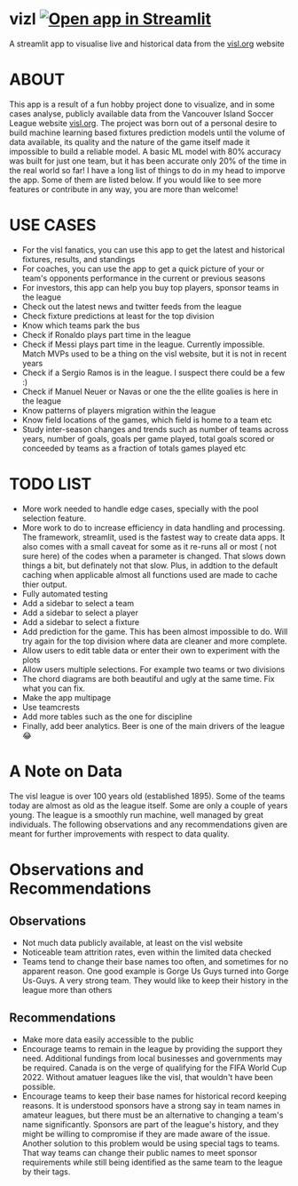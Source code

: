 # vizl  [![Open app in Streamlit](https://static.streamlit.io/badges/streamlit_badge_black_white.svg)](https://share.streamlit.io/ze-sys/vizl/main/app.py)

A streamlit app to visualise live and historical data from the [visl.org](https://visl.org/) website
# ABOUT

This app is a result of a fun hobby project done to visualize, and in some cases analyse, publicly 
available data from the Vancouver Island Soccer League website [visl.org](https://visl.org/). The project was born out of 
a personal desire to build machine learning based fixtures prediction models until the volume of data available, its quality and the nature of the game itself made it impossible to build a reliable model. A basic ML model with 80% accuracy was built for just one team, but it has been accurate only 20% of the time in the real world so far! I have a long list of things to do in my head to imporve the app. Some of them are listed below. If you would like to see more features or contribute in any way, you are more than welcome!

# USE CASES 

-   For the visl fanatics, you can use this app to get the latest and historical fixtures, results, and standings
-   For coaches, you can use the app to get a quick picture of your or team's opponents performance in the current or previous seasons
-   For investors, this app can help you buy top players, sponsor teams in the league
-   Check out the latest news and twitter feeds from the league
-   Check fixture predictions at least for the top division 
-   Know which teams park the bus
-   Check if Ronaldo plays part time in the league
-   Check if Messi plays part time in the league. Currently impossible. Match MVPs used to be a thing on the visl website, but it is not in recent years
-   Check if a Sergio Ramos is in the league. I suspect there could be a few :)
-   Check if Manuel Neuer or Navas or one the the ellite goalies is here  in the league
-   Know patterns of players migration within the league
-   Know field locations of the games, which field is home to a team etc
-   Study inter-season changes and trends such as number of teams across years, number of goals, goals per game played, total goals scored or conceeded by teams as a fraction of totals games played etc

# TODO LIST

-   More work needed to handle edge cases, specially with the pool selection feature.
-   More work to do to increase efficiency in data handling and processing. The framework, streamlit, used is the fastest way to create data apps. It also comes with a small caveat for some as it re-runs all or most ( not sure here) of the codes when a parameter is changed. That slows down things a bit, but definately not that slow. Plus, in addtion to the default caching when applicable almost all functions used are made to cache thier output. 
-   Fully automated testing
-   Add a sidebar to select a team
-   Add a sidebar to select a player
-   Add a sidebar to select a fixture
-   Add prediction for the game. This has been almost impossible to do. Will try again for the top division where data are cleaner and more complete.
-   Allow users to edit table data or enter their own to experiment with the plots
-   Allow users multiple selections. For example two teams or two divisions
-   The chord diagrams are both beautiful and ugly at the same time. Fix what you can fix.
-   Make the app multipage 
-   Use teamcrests
-   Add more tables such as the one for discipline
-   Finally, add beer analytics. Beer is one of the main drivers of the league :joy:  



# A Note on Data 

The visl league is over 100 years old (established 1895). Some of the teams today are almost as old as the league itself. Some are only a couple of years young.  The league is a smoothly run machine, well managed by great individuals. The following observations and any recommendations given are meant for further improvements with respect to data quality. 

# Observations and Recommendations

## Observations 

- Not much data publicly available, at least on the visl website
- Noticeable team attrition rates, even within the limited data checked
- Teams tend to change their base names too often, and sometimes for no apparent reason. One good example is Gorge Us Guys turned into Gorge Us-Guys. A very strong team. They would like to keep their history in the league more than others

## Recommendations

-  Make more data easily accessible to the public
-  Encourage teams to remain in the league by providing the support they need. Additional fundings from local businesses and governments may be required. Canada is on the verge of qualifying for the FIFA World Cup 2022. Without amatuer leagues like the visl, that wouldn't have been possible.
-  Encourage teams to keep their base names for historical record keeping reasons. It is understood sponsors have a strong say in team names in amateur leagues, but there must be an alternative to changing a team's name significantly. Sponsors are part of the league's history, and they might be willing to compromise if they are made aware of the issue. Another solution to this problem would be using special tags to teams. That way teams can change their public names to meet sponsor requirements while still being identified as the same team to the league by their tags.



